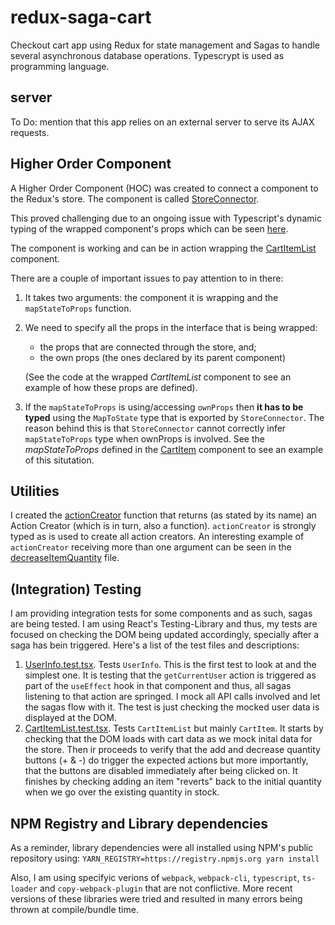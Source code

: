 # redux-saga-cart

Checkout cart app using Redux for state management and Sagas to handle several asynchronous database operations. Typescrypt is used as programming language.

## server

To Do: mention that this app relies on an external server to serve its AJAX requests.

## Higher Order Component

A Higher Order Component (HOC) was created to connect a component to the Redux's store. The component is called [StoreConnector](./src/components/StoreConnector.tsx).

This proved challenging due to an ongoing issue with Typescript's dynamic typing of the wrapped component's props which can be seen [here](https://github.com/microsoft/TypeScript/issues/28884).

The component is working and can be in action wrapping the [CartItemList](./src/components/cartItems/CartItemList.tsx) component.

There are a couple of important issues to pay attention to in there:

1. It takes two arguments: the component it is wrapping and the `mapStateToProps` function.
1. We need to specify all the props in the interface that is being wrapped:

   - the props that are connected through the store, and;
   - the own props (the ones declared by its parent component)

   (See the code at the wrapped _CartItemList_ component to see an example of how these props are defined).

1. If the `mapStateToProps` is using/accessing `ownProps` then **it has to be typed** using the `MapToState` type that is exported by `StoreConnector`. The reason behind this is that `StoreConnector` cannot correctly infer `mapStateToProps` type when ownProps is involved. See the _mapStateToProps_ defined in the [CartItem](./src/components/cartItems/CartItem) component to see an example of this situtation.

## Utilities

I created the [actionCreator](./src/utility/actionCreator.ts) function that returns (as stated by its name) an Action Creator (which is in turn, also a function). `actionCreator` is strongly typed as is used to create all action creators. An interesting example of `actionCreator` receiving more than one argument can be seen in the [decreaseItemQuantity](./src/actions/decreaseItemQuantity.ts) file.

## (Integration) Testing

I am providing integration tests for some components and as such, sagas are being tested. I am using React's Testing-Library and thus, my tests are focused on checking the DOM being updated accordingly, specially after a saga has bein triggered. Here's a list of the test files and descriptions:

1. [UserInfo.test.tsx](./src/components/UserInfo.test.tsx). Tests `UserInfo`. This is the first test to look at and the simplest one. It is testing that the `getCurrentUser` action is triggered as part of the `useEffect` hook in that component and thus, all sagas listening to that action are springed. I mock all API calls involved and let the sagas flow with it. The test is just checking the mocked user data is displayed at the DOM.
1. [CartItemList.test.tsx](./src/components/cartItems/CartItemList.test.tsx). Tests `CartItemList` but mainly `CartItem`. It starts by checking that the DOM loads with cart data as we mock inital data for the store. Then ir proceeds to verify that the add and decrease quantity buttons (+ & -) do trigger the expected actions but more importantly, that the buttons are disabled immediately after being clicked on. It finishes by checking adding an item "reverts" back to the initial quantity when we go over the existing quantity in stock.

## NPM Registry and Library dependencies

As a reminder, library dependencies were all installed using NPM's public repository using:
`YARN_REGISTRY=https://registry.npmjs.org yarn install`

Also, I am using specifyic verions of `webpack`, `webpack-cli`, `typescript`, `ts-loader` and `copy-webpack-plugin` that are not conflictive. More recent versions of these libraries were tried and resulted in many errors being thrown at compile/bundle time.

